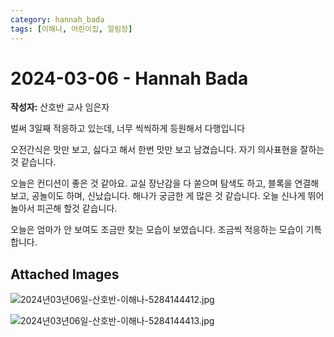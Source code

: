 ```yaml
---
category: hannah_bada
tags: [이해나, 어린이집, 알림장]
---
```


# 2024-03-06 - Hannah Bada

**작성자:** 산호반 교사 임은자  

벌써 3일째 적응하고 있는데,  너무 씩씩하게 등원해서 다행입니다

오전간식은 맛만 보고, 싫다고 해서 한번 맛만 보고 남겼습니다. 자기  의사표현을 잘하는것 같습니다.

오늘은 컨디션이 좋은 것 같아요. 교실  장난감을 다 쏟으며 탐색도 하고, 블록을 연결해 보고, 공놀이도 하며, 신났습니다.  해나가 궁금한 게 많은 것 같습니다.  오늘 신나게 뛰어 놀아서 피곤해 할것 같습니다.

오늘은 엄마가 안 보여도 조금만 찾는 모습이 보였습니다.  조금씩 적응하는 모습이 기특합니다.

## Attached Images
![2024년03년06일-산호반-이해나-5284144412.jpg](https://feghi.github.io/assets/img/bada_photo/2024년03년06일-산호반-이해나-5284144412.jpg)

![2024년03년06일-산호반-이해나-5284144413.jpg](https://feghi.github.io/assets/img/bada_photo/2024년03년06일-산호반-이해나-5284144413.jpg)

